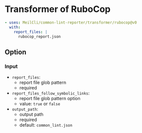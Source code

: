 # Transformer of RuboCop
```yml
- uses: MeilCli/common-lint-reporter/transformer/rubocop@v0
  with:
    report_files: |
      rubocop_report.json
```

## Option
### Input
- `report_files`:
  - report file glob pattern
  - required
- `report_files_follow_symbolic_links`:
  - report file glob pattern option
  - value: `true` or `false`
- `output_path`:
  - output path
  - required
  - default: `common_lint.json`